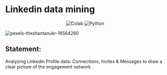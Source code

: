 # Linkedin data mining 

<div align="center">

![Colab](https://img.shields.io/badge/Google%20Colab-F9AB00.svg?style=for-the-badge&logo=Google-Colab&logoColor=white)
![Python](https://img.shields.io/badge/Python-3776AB.svg?style=for-the-badge&logo=Python&logoColor=yellow)

</div>

![pexels-theshantanukr-16564260](https://github.com/Marouane-Elgoumiri/Linkedin_mining_data/assets/96888594/22b84d7a-f406-4744-b325-b6824b6bb343)

## Statement:
Analyzing Linkedin Profile data: Connections, Invites & Messages to draw a clear picture of the engagement network
